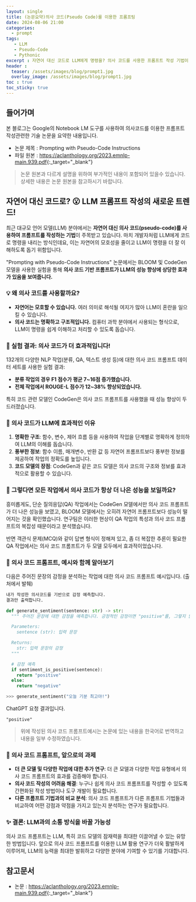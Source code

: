 ```yaml
---
layout: single
title: (논문요약)의사 코드(Pseudo Code)를 이용한 프롬프팅
date: 2024-08-06 21:00
categories: 
  - prompt 
tags: 
   - LLM
   - Pseudo-Code
   - Pythonic
excerpt : 자연어 대신 코드로 LLM에게 명령을? 의사 코드를 사용한 프롬프트 작성 기법이 LLM의 잠재력을 최대한 끌어낼 수 있는 방법으로 주목받고 있습니다!
header : 
  teaser: /assets/images/blog/prompt1.jpg
  overlay_image: /assets/images/blog/prompt1.jpg
toc : true  
toc_sticky: true
---
```


## 들어가며

본 블로그는 Google의 Notebook LM 도구를 사용하여 의사코드를 이용한 프롬프트 작성관련한 기술 논문을 요약한 내용입니다. 
 
- 논문 제목 : Prompting with Pseudo-Code Instructions
- 파일 원본 : <https://aclanthology.org/2023.emnlp-main.939.pdf>{:_target="_blank"}

> 논문 원본과 다르게 설명을 위하여 부가적인 내용이 포함되어 있을수 있습니다. 상세한 내용은 논문 원본을 참고하시기 바랍니다.

## 자연어 대신 코드로? 😮 LLM 프롬프트 작성의 새로운 트렌드!

최근 대규모 언어 모델(LLM) 분야에서는 **자연어 대신 의사 코드(pseudo-code)를 사용하여 프롬프트를 작성하는 기법**이 주목받고 있습니다. 마치 개발자처럼 LLM에게 코드로 명령을 내리는 방식인데요, 이는 자연어의 모호성을 줄이고 LLM이 명령을 더 잘 이해하도록 돕기 위함입니다. 

"Prompting with Pseudo-Code Instructions" 논문에서는 BLOOM 및 CodeGen 모델을 사용한 실험을 통해 **의사 코드 기반 프롬프트가 LLM의 성능 향상에 상당한 효과가 있음을 보여줍니다.**

### 💡 왜 의사 코드를 사용할까요?

* **자연어는 모호할 수 있습니다.** 여러 의미로 해석될 여지가 많아 LLM이 혼란을 일으킬 수 있습니다.
* **의사 코드는 명확하고 구조적입니다.** 컴퓨터 과학 분야에서 사용되는 형식으로, LLM이 명령을 쉽게 이해하고 처리할 수 있도록 돕습니다.

### 🚀 실험 결과: 의사 코드가 더 효과적입니다!

132개의 다양한 NLP 작업(분류, QA, 텍스트 생성 등)에 대한 의사 코드 프롬프트 데이터 세트를 사용한 실험 결과:

* **분류 작업의 경우 F1 점수가 평균 7~16점 증가했습니다.**
* **전체 작업에서 ROUGE-L 점수가 12~38% 향상되었습니다.**

특히 코드 관련 모델인 CodeGen은 의사 코드 프롬프트를 사용했을 때 성능 향상이 두드러졌습니다. 

### 💪 의사 코드가 LLM에 효과적인 이유

1. **명확한 구조**: 함수, 변수, 제어 흐름 등을 사용하여 작업을 단계별로 명확하게 정의하여 LLM의 이해를 돕습니다.
2. **풍부한 정보**: 함수 이름, 매개변수, 반환 값 등 자연어 프롬프트보다 풍부한 정보를 제공하여 작업의 정확도를 높입니다.
3. **코드 모델의 장점**: CodeGen과 같은 코드 모델은 의사 코드의 구조와 정보를 효과적으로 활용할 수 있습니다.

### 🤔 그렇다면 모든 작업에서 의사 코드가 항상 더 나은 성능을 보일까요?

흥미롭게도, 단순 질의응답(QA) 작업에서는 CodeGen 모델에서만 의사 코드 프롬프트가 더 나은 성능을 보였고, BLOOM 모델에서는 오히려 자연어 프롬프트보다 성능이 떨어지는 것을 확인했습니다. 연구팀은 이러한 현상이 QA 작업의 특성과 의사 코드 프롬프트의 복잡성 때문이라고 분석했습니다.

반면 객관식 문제(MCQ)와 같이 답변 형식이 정해져 있고, 좀 더 복잡한 추론이 필요한 QA 작업에서는 의사 코드 프롬프트가 두 모델 모두에서 효과적이었습니다.

### 🧐 의사 코드 프롬프트, 예시와 함께 알아보기

다음은 주어진 문장의 감정을 분석하는 작업에 대한 의사 코드 프롬프트 예시입니다. (출처에서 발췌)

```python
내가 작성한 의사코드를 기반으로 감정 예측합니다. 
결과만 출력합니다.

def generate_sentiment(sentence: str) -> str:
  """ 주어진 문장에 대한 감정을 예측합니다. 긍정적인 감정이면 "positive"를, 그렇지 않으면 "negative"를 반환합니다.

  Parameters:
    sentence (str): 입력 문장

  Returns:
    str: 입력 문장의 감정
  """

  # 감정 예측
  if sentiment_is_positive(sentence):
    return "positive"
  else:
    return "negative"

>>> generate_sentiment("오늘 기분 최고야!") 
```

ChatGPT 요청 결과입니다. 

```text
"positive"
```

> 위에 작성된 의사 코드 프롬프트예시는 논문에 있는 내용을 한국어로 번역하고 내용을 일부 수정하였습니다. 

### 🚧 의사 코드 프롬프트, 앞으로의 과제

* **더 큰 모델 및 다양한 작업에 대한 추가 연구**:  더 큰 모델과 다양한 작업 유형에서 의사 코드 프롬프트의 효과를 검증해야 합니다.
* **의사 코드 작성의 어려움 해결**: 누구나 쉽게 의사 코드 프롬프트를 작성할 수 있도록 간편화된 작성 방법이나 도구 개발이 필요합니다.
* **다른 프롬프트 기법과의 비교 분석**: 의사 코드 프롬프트가 다른 프롬프트 기법들과 비교하여 어떤 강점과 약점을 가지고 있는지 분석하는 연구가 필요합니다.

### ✨ 결론: LLM과의 소통 방식을 바꿀 가능성

의사 코드 프롬프트는 LLM, 특히 코드 모델의 잠재력을 최대한 이끌어낼 수 있는 유망한 방법입니다. 앞으로 의사 코드 프롬프트를 이용한 LLM 활용 연구가 더욱 활발하게 이루어져, LLM의 능력을 최대한 발휘하고 다양한 분야에 기여할 수 있기를 기대합니다. 

## 참고문서

- 논문 : <https://aclanthology.org/2023.emnlp-main.939.pdf>{:_target="_blank"}